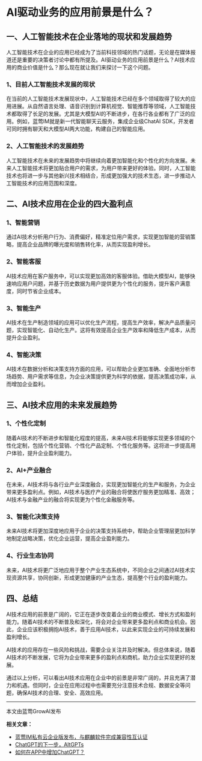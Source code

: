 # AI驱动业务的应用前景是什么？

## 一、人工智能技术在企业落地的现状和发展趋势
人工智能技术在企业的应用已经成为了当前科技领域的热门话题，无论是在媒体报道还是重要的决策者讨论中都有所提及。AI驱动业务的应用前景是什么？AI技术应用的商业价值是什么？那么现在就让我们来探讨一下这个问题。
### 1、目前人工智能技术发展的现状
在当前的人工智能技术发展现状中，人工智能技术已经在多个领域取得了较大的应用进展。从自然语言处理、语音识别到计算机视觉、智能推荐等领域，人工智能技术都取得了长足的发展。尤其是大模型AI的不断进步，在各行各业都有了广泛的应用。例如，蓝莺IM就是新一代智能聊天云服务，集成企业级ChatAI SDK，开发者可同时拥有聊天和大模型AI两大功能，构建自己的智能应用。

### 2、人工智能技术的发展趋势
人工智能技术在未来的发展趋势中将继续向着更加智能化和个性化的方向发展。未来人工智能技术将更加贴合用户的需求，为用户带来更好的体验。同时，人工智能技术也将进一步与其他新兴技术相结合，形成更加强大的技术生态，进一步推动人工智能技术的应用范围和深度。

## 二、AI技术应用在企业的四大盈利点
### 1、智能营销
通过AI技术分析用户行为、消费偏好，精准定位用户需求，实现更加智能的营销策略，提高企业品牌的曝光度和销售转化率，从而实现盈利增长。

### 2、智能客服
AI技术应用在客户服务中，可以实现更加高效的客服体验。借助大模型AI，能够快速响应用户问题，并基于历史数据为用户提供更为个性化的服务，提升客户满意度，同时节省企业成本。

### 3、智能生产
AI技术在生产制造领域的应用可以优化生产流程，提高生产效率，解决产品质量问题，实现智能化、自动化生产。这将有效提高企业生产效率和降低生产成本，从而提升企业盈利。

### 4、智能决策
AI技术在数据分析和决策支持方面的应用，可以帮助企业更加准确、全面地分析市场趋势、用户需求等信息，为企业决策提供更为科学的依据，提高决策成功率，从而增加企业盈利。

## 三、AI技术应用的未来发展趋势
### 1、个性化定制
随着AI技术的不断进步和智能化程度的提高，未来AI技术将能够实现更多领域的个性化定制，包括个性化营销、个性化产品定制、个性化服务等。这将进一步提高用户体验，提升企业盈利能力。

### 2、AI+产业融合
在未来，AI技术将与各行业产业深度融合，实现更加智能化的生产和服务，为企业带来更多盈利点。例如，AI技术与医疗产业的融合将使医疗服务更加精准、高效；AI技术与金融产业的融合将实现更为个性化金融服务等。

### 3、智能化决策支持
未来AI技术将更加深度地应用于企业的决策支持系统中，帮助企业管理层更加科学地制定战略决策，优化企业运营，提高企业盈利能力。

### 4、行业生态协同
未来，AI技术将更广泛地应用于整个产业生态系统中，不同企业之间通过AI技术实现资源共享，协同创新，形成更加健康的产业生态，提高整个行业的盈利能力。

## 四、总结
AI技术应用的前景是广阔的，它正在逐步改变着企业的商业模式、增长方式和盈利能力。随着AI技术的不断普及和深化，将会对企业带来更多盈利点和商业机会。因此，企业应该积极拥抱AI技术，善于应用AI技术，以此来实现企业的可持续发展和盈利增长。

AI技术的应用存在一些风险和挑战，需要企业关注并及时解决。但总体来说，随着AI技术的不断发展，它将为企业带来更多的盈利点和商机，助力企业实现更好的发展。

通过以上分析，可以看出AI技术应用在企业中的前景是非常广阔的，并且充满了潜力和机遇。但同时，企业在应用过程中也需要充分注意技术合规、数据安全等问题，确保AI技术的合理、安全、高效应用。

---
本文由蓝莺GrowAI发布

**相关文章：**
- [蓝莺IM私有云企业版发布，与麒麟软件完成兼容性互认证](https://www.lanyingim.com/articles/product-and-technologies/lanying-im-private-cloud-enterprise-edition-published-and-kylin-os-neocertify.html)
- [ChatGPT的下一步，AltGPTs](https://www.lanyingim.com/articles/product-and-technologies/The-Next-Steps-for-ChatGPT-AltGPTs.html)
- [如何在APP中增加ChatGPT？](https://www.lanyingim.com/articles/product-and-technologies/how-to-add-chatgpt-to-your-app.html)
